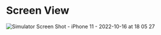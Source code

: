 # Screen View 
![Simulator Screen Shot - iPhone 11 - 2022-10-16 at 18 05 27](https://user-images.githubusercontent.com/101746745/196046792-f560d78a-5762-4ef2-9dc3-dde7260e9625.png)

